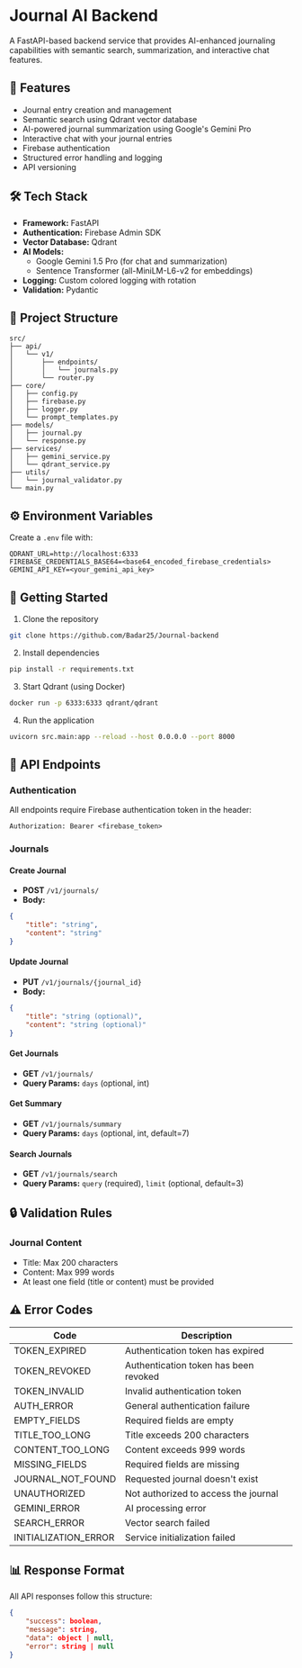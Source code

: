 # Journal AI Backend

A FastAPI-based backend service that provides AI-enhanced journaling capabilities with semantic search, summarization, and interactive chat features.

## 🚀 Features

- Journal entry creation and management
- Semantic search using Qdrant vector database
- AI-powered journal summarization using Google's Gemini Pro
- Interactive chat with your journal entries
- Firebase authentication
- Structured error handling and logging
- API versioning

## 🛠 Tech Stack

- **Framework:** FastAPI
- **Authentication:** Firebase Admin SDK
- **Vector Database:** Qdrant
- **AI Models:**
  - Google Gemini 1.5 Pro (for chat and summarization)
  - Sentence Transformer (all-MiniLM-L6-v2 for embeddings)
- **Logging:** Custom colored logging with rotation
- **Validation:** Pydantic

## 📁 Project Structure

```plaintext
src/
├── api/
│   └── v1/
│       ├── endpoints/
│       │   └── journals.py
│       └── router.py
├── core/
│   ├── config.py
│   ├── firebase.py
│   ├── logger.py
│   └── prompt_templates.py
├── models/
│   ├── journal.py
│   └── response.py
├── services/
│   ├── gemini_service.py
│   └── qdrant_service.py
├── utils/
│   └── journal_validator.py
└── main.py
```

## ⚙️ Environment Variables

Create a `.env` file with:

```plaintext
QDRANT_URL=http://localhost:6333
FIREBASE_CREDENTIALS_BASE64=<base64_encoded_firebase_credentials>
GEMINI_API_KEY=<your_gemini_api_key>
```

## 🚀 Getting Started

1. Clone the repository
```bash
git clone https://github.com/Badar25/Journal-backend
```

2. Install dependencies
```bash
pip install -r requirements.txt
```

3. Start Qdrant (using Docker)
```bash
docker run -p 6333:6333 qdrant/qdrant
```

4. Run the application
```bash
uvicorn src.main:app --reload --host 0.0.0.0 --port 8000
```

## 📌 API Endpoints

### Authentication
All endpoints require Firebase authentication token in the header:
```
Authorization: Bearer <firebase_token>
```

### Journals

#### Create Journal
- **POST** `/v1/journals/`
- **Body:**
```json
{
    "title": "string",
    "content": "string"
}
```

#### Update Journal
- **PUT** `/v1/journals/{journal_id}`
- **Body:**
```json
{
    "title": "string (optional)",
    "content": "string (optional)"
}
```

#### Get Journals
- **GET** `/v1/journals/`
- **Query Params:** `days` (optional, int)

#### Get Summary
- **GET** `/v1/journals/summary`
- **Query Params:** `days` (optional, int, default=7)

#### Search Journals
- **GET** `/v1/journals/search`
- **Query Params:** `query` (required), `limit` (optional, default=3)

## 🔒 Validation Rules

### Journal Content
- Title: Max 200 characters
- Content: Max 999 words
- At least one field (title or content) must be provided

## ⚠️ Error Codes

| Code | Description |
|------|-------------|
| TOKEN_EXPIRED | Authentication token has expired |
| TOKEN_REVOKED | Authentication token has been revoked |
| TOKEN_INVALID | Invalid authentication token |
| AUTH_ERROR | General authentication failure |
| EMPTY_FIELDS | Required fields are empty |
| TITLE_TOO_LONG | Title exceeds 200 characters |
| CONTENT_TOO_LONG | Content exceeds 999 words |
| MISSING_FIELDS | Required fields are missing |
| JOURNAL_NOT_FOUND | Requested journal doesn't exist |
| UNAUTHORIZED | Not authorized to access the journal |
| GEMINI_ERROR | AI processing error |
| SEARCH_ERROR | Vector search failed |
| INITIALIZATION_ERROR | Service initialization failed |

## 📊 Response Format

All API responses follow this structure:
```json
{
    "success": boolean,
    "message": string,
    "data": object | null,
    "error": string | null
}
``` 
